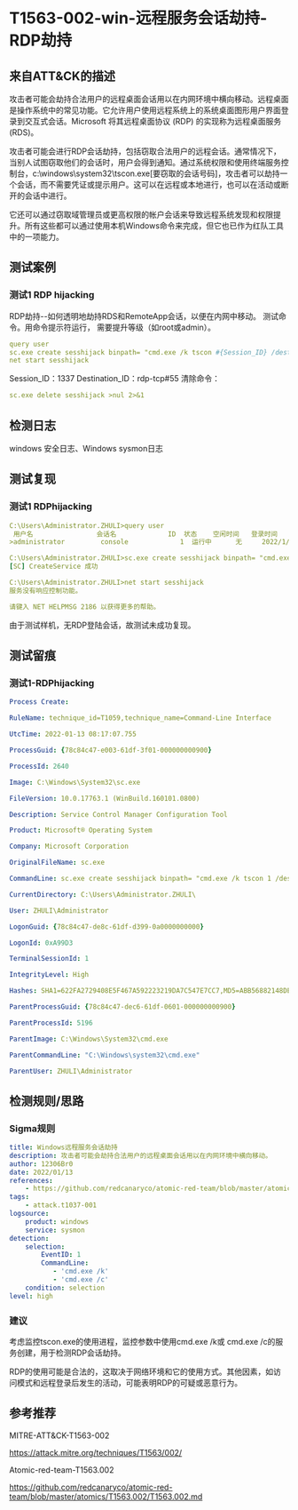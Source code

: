 # T1563-002-win-远程服务会话劫持-RDP劫持

## 来自ATT&CK的描述

攻击者可能会劫持合法用户的远程桌面会话用以在内网环境中横向移动。远程桌面是操作系统中的常见功能。它允许用户使用远程系统上的系统桌面图形用户界面登录到交互式会话。Microsoft 将其远程桌面协议 (RDP) 的实现称为远程桌面服务 (RDS)。

攻击者可能会进行RDP会话劫持，包括窃取合法用户的远程会话。通常情况下，当别人试图窃取他们的会话时，用户会得到通知。通过系统权限和使用终端服务控制台，c:\windows\system32\tscon.exe[要窃取的会话号码]，攻击者可以劫持一个会话，而不需要凭证或提示用户。这可以在远程或本地进行，也可以在活动或断开的会话中进行。

它还可以通过窃取域管理员或更高权限的帐户会话来导致远程系统发现和权限提升。所有这些都可以通过使用本机Windows命令来完成，但它也已作为红队工具中的一项能力。

## 测试案例

### 测试1 RDP hijacking

RDP劫持--如何透明地劫持RDS和RemoteApp会话，以便在内网中移动。
测试命令。用命令提示符运行， 需要提升等级（如root或admin）。

```yml
query user
sc.exe create sesshijack binpath= "cmd.exe /k tscon #{Session_ID} /dest:#{Destination_ID}"
net start sesshijack
```

Session_ID：1337
Destination_ID：rdp-tcp#55
清除命令：

```yml
sc.exe delete sesshijack >nul 2>&1
```

## 检测日志

windows 安全日志、Windows sysmon日志

## 测试复现

### 测试1 RDPhijacking

```yml
C:\Users\Administrator.ZHULI>query user
 用户名                会话名             ID  状态    空闲时间   登录时间
>administrator         console             1  运行中      无     2022/1/13 16:10

C:\Users\Administrator.ZHULI>sc.exe create sesshijack binpath= "cmd.exe /k tscon 1 /dest:1"
[SC] CreateService 成功

C:\Users\Administrator.ZHULI>net start sesshijack
服务没有响应控制功能。

请键入 NET HELPMSG 2186 以获得更多的帮助。
```

由于测试样机，无RDP登陆会话，故测试未成功复现。

## 测试留痕

### 测试1-RDPhijacking

```yml
Process Create:

RuleName: technique_id=T1059,technique_name=Command-Line Interface

UtcTime: 2022-01-13 08:17:07.755

ProcessGuid: {78c84c47-e003-61df-3f01-000000000900}

ProcessId: 2640

Image: C:\Windows\System32\sc.exe

FileVersion: 10.0.17763.1 (WinBuild.160101.0800)

Description: Service Control Manager Configuration Tool

Product: Microsoft® Operating System

Company: Microsoft Corporation

OriginalFileName: sc.exe

CommandLine: sc.exe create sesshijack binpath= "cmd.exe /k tscon 1 /dest:1"

CurrentDirectory: C:\Users\Administrator.ZHULI\

User: ZHULI\Administrator

LogonGuid: {78c84c47-de8c-61df-d399-0a0000000000}

LogonId: 0xA99D3

TerminalSessionId: 1

IntegrityLevel: High

Hashes: SHA1=622FA2729408E5F467A592223219DA7C547E7CC7,MD5=ABB56882148DE65D53ABFC55544A49A8,SHA256=78097C7CD0E57902536C60B7FA17528C313DB20869E5F944223A0BA4C801D39B,IMPHASH=35A7FFDE18D444A92D32C8B2879450FF

ParentProcessGuid: {78c84c47-dec6-61df-0601-000000000900}

ParentProcessId: 5196

ParentImage: C:\Windows\System32\cmd.exe

ParentCommandLine: "C:\Windows\system32\cmd.exe" 

ParentUser: ZHULI\Administrator
```

## 检测规则/思路

### Sigma规则

```yml
title: Windows远程服务会话劫持
description: 攻击者可能会劫持合法用户的远程桌面会话用以在内网环境中横向移动。
author: 12306Br0
date: 2022/01/13
references:
    - https://github.com/redcanaryco/atomic-red-team/blob/master/atomics/T1563.002/T1563.002.md
tags:
    - attack.t1037-001
logsource:
    product: windows
    service: sysmon
detection:
    selection:
        EventID: 1
        CommandLine: 
           - 'cmd.exe /k'
           - 'cmd.exe /c'
    condition: selection
level: high
```

### 建议

考虑监控tscon.exe的使用进程，监控参数中使用cmd.exe /k或 cmd.exe /c的服务创建，用于检测RDP会话劫持。

RDP的使用可能是合法的，这取决于网络环境和它的使用方式。其他因素，如访问模式和远程登录后发生的活动，可能表明RDP的可疑或恶意行为。

## 参考推荐

MITRE-ATT&CK-T1563-002

<https://attack.mitre.org/techniques/T1563/002/>

Atomic-red-team-T1563.002

<https://github.com/redcanaryco/atomic-red-team/blob/master/atomics/T1563.002/T1563.002.md>

